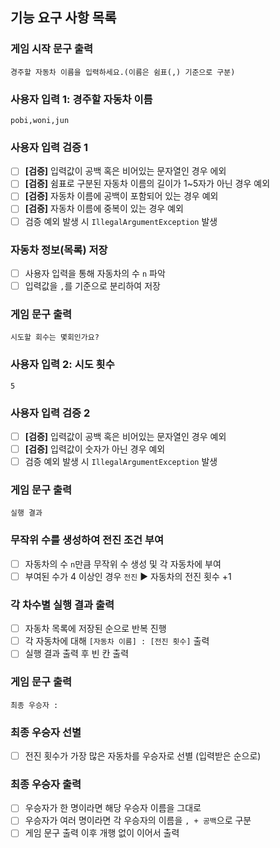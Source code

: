 ## 기능 요구 사항 목록

### 게임 시작 문구 출력
  ```text
  경주할 자동차 이름을 입력하세요.(이름은 쉼표(,) 기준으로 구분)
  ```

### 사용자 입력 1: 경주할 자동차 이름
  ```text
  pobi,woni,jun
  ```

### 사용자 입력 검증 1
  - [ ] **[검증]** 입력값이 공백 혹은 비어있는 문자열인 경우 에외
  - [ ] **[검증]** 쉼표로 구분된 자동차 이름의 길이가 1~5자가 아닌 경우 예외
  - [ ] **[검증]** 자동차 이름에 공백이 포함되어 있는 경우 예외
  - [ ] **[검증]** 자동차 이름에 중복이 있는 경우 예외
  - [ ] 검증 예외 발생 시 `IllegalArgumentException` 발생

### 자동차 정보(목록) 저장
  - [ ] 사용자 입력을 통해 자동차의 수 `n` 파악
  - [ ] 입력값을 `,`를 기준으로 분리하여 저장

### 게임 문구 출력
  ```text
  시도할 회수는 몇회인가요?
  ```

### 사용자 입력 2: 시도 횟수
  ```text
  5
  ```

### 사용자 입력 검증 2
  - [ ] **[검증]** 입력값이 공백 혹은 비어있는 문자열인 경우 예외
  - [ ] **[검증]** 입력값이 숫자가 아닌 경우 예외
  - [ ] 검증 예외 발생 시 `IllegalArgumentException` 발생
  
### 게임 문구 출력
  ```text
  실행 결과
  ```

### 무작위 수를 생성하여 전진 조건 부여
  - [ ] 자동차의 수 `n`만큼 무작위 수 생성 및 각 자동차에 부여
  - [ ] 부여된 수가 4 이상인 경우 `전진` ▶ 자동차의 전진 횟수 +1

### 각 차수별 실행 결과 출력
  - [ ] 자동차 목록에 저장된 순으로 반복 진행
  - [ ] 각 자동차에 대해 `[자동차 이름] : [전진 횟수]` 출력
  - [ ] 실행 결과 출력 후 빈 칸 출력

### 게임 문구 출력
  ```text
  최종 우승자 :
  ```

### 최종 우승자 선별
  - [ ] 전진 횟수가 가장 많은 자동차를 우승자로 선별 (입력받은 순으로)

### 최종 우승자 출력
  - [ ] 우승자가 한 명이라면 해당 우승자 이름을 그대로
  - [ ] 우승자가 여러 명이라면 각 우승자의 이름을 `, + 공백`으로 구분
  - [ ] 게임 문구 출력 이후 개행 없이 이어서 출력
